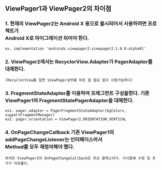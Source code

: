 ## ViewPager1과 ViewPager2의 차이점




### 1.  현재의 ViewPager2는 Android X 용으로 출시되어서 사용하려면 프로젝트가 <br> Android X로 마이그레이션 되어야 한다.
    ex. implementation 'androidx.viewpager2:viewpager2:1.0.0-alpha01'



### 2. ViewPager2에서는 RecyclerView.Adapter가 PagerAdapter를 대체한다. 
    (RecyclerView를 알면 ViewPager공부를 따로 할 필요 없이 사용가능하다)
 
 
 
### 3. FragmentStateAdapter를 이용하여 프레그먼트 구성을한다. 기존 ViewPager1의 FragmentStatePagerAdapter을 대체한다.
    ex1. pager.adapter = PagerFragmentStateAdapter(bgColors, supportFragmentManager)
    ex2. pager.orientation = ViewPager2.ORIENTATION_VERTICAL
    
  
  
### 4. OnPageChangeCallback 기존 ViewPager1의 addPageChangeListener는 인터페이스여서 <br> Method를 모두 재정의해야 했다. 
    하지만 ViewPager2의 OnPageChangeCallback은 추상 클래스이다. 다시말해 수정 및 추가가 자유롭다. 
   
   
